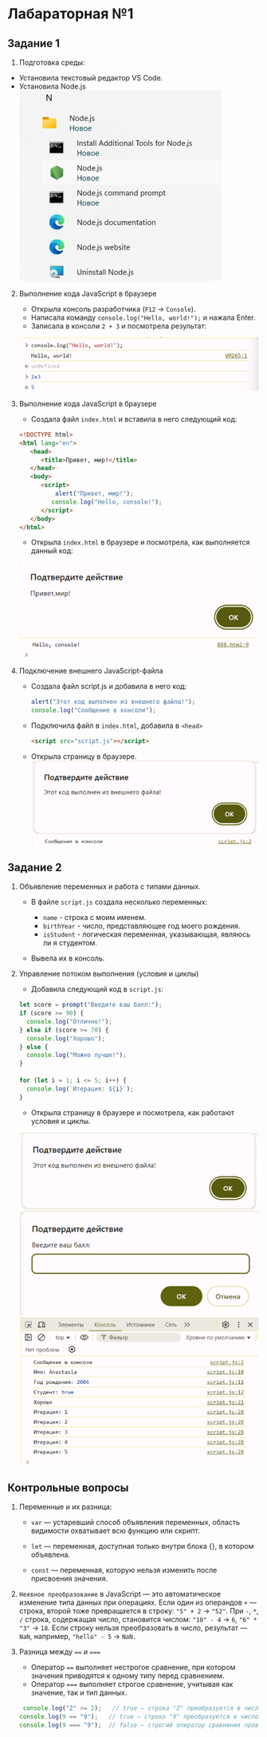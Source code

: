 # Лабараторная №1
## Задание 1

1. Подготовка среды:
- Установила текстовый редактор VS Code.
- Установила Node.js
![Node.js](nodejs.png)

2. Выполнение кода JavaScript в браузере

   - Открыла консоль разработчика (`F12` → `Console`).
   - Написала команду `console.log("Hello, world!");` и нажала Enter.
   - Записала в консоли `2 + 3` и посмотрела результат:

    ![](console.png)

3. Выполнение кода JavaScript в браузере
    - Создала файл `index.html` и вставила в него следующий код:

   ```html
   <!DOCTYPE html>
   <html lang="en">
      <head>
         <title>Привет, мир!</title>
      </head>
      <body>
         <script>
             alert("Привет, мир!");
            console.log("Hello, console!");
         </script>
      </body>
   </html>
   ```

   - Открыла `index.html` в браузере и посмотрела, как выполняется данный код:

   ![](privetmir.png)
     ![](consoleprivet.png)

4. Подключение внешнего JavaScript-файла
    - Создала файл script.js и добавила в него     код:

       ```javascript
       alert("Этот код выполнен из внешнего файла!");
       console.log("Сообщение в консоли");
       ```

    - Подключила файл в `index.html`,    добавила в `<head>`

       ```html
       <script src="script.js"></script>
       ```

    - Открыла страницу в браузере.
       ![](podtverjdenie.png)
       ![](sms.png)

## Задание 2
1. Объявление переменных и работа с типами данных.

   - В файле `script.js` создала несколько переменных:

     - `name` - строка с моим именем.
     - `birthYear` - число, представляющее год моего рождения.
     - `isStudent` - логическая переменная, указывающая, являюсь ли я студентом.

   - Вывела их в консоль.

2. Управление потоком выполнения (условия и циклы)

   - Добавила следующий код в `script.js`:

   ```javascript
   let score = prompt("Введите ваш балл:");
   if (score >= 90) {
     console.log("Отлично!");
   } else if (score >= 70) {
     console.log("Хорошо");
   } else {
     console.log("Можно лучше!");
   }

   for (let i = 1; i <= 5; i++) {
     console.log(`Итерация: ${i}`);
   }
   ```

   - Открыла страницу в браузере и посмотрела, как работают условия и циклы.

    ![](podtverjdenie.png)
    ![](ball.png)
    ![](rezultat.png)

## Контрольные вопросы
1. Переменные и их разница:

   - `var` — устаревший способ объявления переменных, область видимости охватывает всю функцию или скрипт. 

   - `let` — переменная, доступная только внутри блока {}, в котором объявлена. 

   - `const` — переменная, которую нельзя изменить после присвоения значения. 

2. `Неявное преобразование` в JavaScript — это автоматическое изменение типа данных при операциях. Если один из операндов `+` — строка, второй тоже превращается в строку: `"5" + 2` → `"52"`. При `-`, `*`, `/` строка, содержащая число, становится числом: `"10" - 4` → `6`, `"6" * "3"` → `18`. Если строку нельзя преобразовать в число, результат — `NaN`, например, `"hello" - 5` → `NaN.`

3. Разница между `==` и `===`
   - Оператор `==` выполняет нестрогое сравнение, при котором значения приводятся к одному типу перед сравнением. 
   - Оператор `===` выполняет строгое сравнение, учитывая как значение, так и тип данных.
   ```javascript
    console.log("2" >= 2);   // true — строка "2" преобразуется в число перед сравнением
   console.log(9 == "9");   // true — строка "9" преобразуется в число 9 перед сравнением
   console.log(9 === "9");  // false — строгий оператор сравнения проверяет и тип данных, и значение
    ```